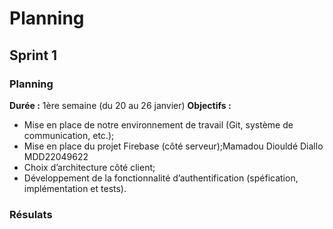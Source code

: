 # Planning

## Sprint 1
### Planning
**Durée​ :** 1ère semaine (du 20 au 26 janvier)
**Objectifs​ :**
- Mise en place de notre environnement de travail (Git, système de communication, etc.);
- Mise en place du projet Firebase (côté serveur);Mamadou Diouldé Diallo MDD22049622
- Choix d’architecture côté client;
- Développement de la fonctionnalité d’authentification (spéfication, implémentation et tests).

### Résulats
